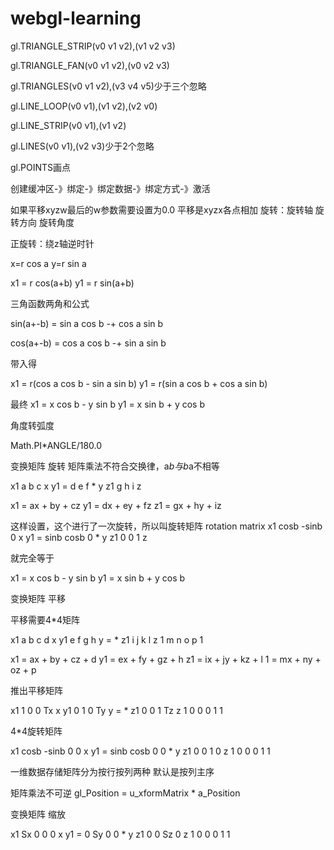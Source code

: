 # webgl-learning

gl.TRIANGLE_STRIP(v0 v1 v2),(v1 v2 v3)

gl.TRIANGLE_FAN(v0 v1 v2),(v0 v2 v3)

gl.TRIANGLES(v0 v1 v2),(v3 v4 v5)少于三个忽略

gl.LINE_LOOP(v0 v1),(v1 v2),(v2 v0)

gl.LINE_STRIP(v0 v1),(v1 v2)

gl.LINES(v0 v1),(v2 v3)少于2个忽略

gl.POINTS画点

创建缓冲区-》绑定-》绑定数据-》绑定方式-》激活

如果平移xyzw最后的w参数需要设置为0.0
平移是xyzx各点相加
旋转：旋转轴 旋转方向 旋转角度

正旋转：绕z轴逆时针

x=r cos a
y=r sin a

x1 = r cos(a+b)
y1 = r sin(a+b)

三角函数两角和公式

sin(a+-b) = sin a cos b -+ cos a sin b

cos(a+-b) = cos a cos b -+ sin a sin b

带入得

x1 = r(cos a cos b - sin a sin b)
y1 = r(sin a cos b + cos a sin b)

最终
x1 = x cos b - y sin b
y1 = x sin b + y cos b

角度转弧度

Math.PI*ANGLE/180.0

变换矩阵 旋转
矩阵乘法不符合交换律，a*b与b*a不相等

x1   a  b  c   x
y1 = d  e  f * y
z1   g  h  i   z

x1 = ax + by + cz
y1 = dx + ey + fz
z1 = gx + hy + iz

这样设置，这个进行了一次旋转，所以叫旋转矩阵 rotation matrix
x1   cosb  -sinb 0   x
y1 = sinb  cosb  0 * y
z1   0      0    1   z

就完全等于

x1 = x cos b - y sin b
y1 = x sin b + y cos b

变换矩阵 平移

平移需要4*4矩阵

x1   a b c d   x
y1   e f g h   y
   =         *
z1   i j k l   z
1    m n o p   1

x1 = ax + by + cz + d
y1 = ex + fy + gz + h
z1 = ix + jy + kz + l
1  = mx + ny + oz + p

推出平移矩阵

x1   1 0 0 Tx   x
y1   0 1 0 Ty   y
   =         *
z1   0 0 1 Tz   z
1    0 0 0 1    1


4*4旋转矩阵

x1   cosb  -sinb 0 0   x
y1 = sinb  cosb  0 0 * y
z1   0      0    1 0   z
1    0      0    0 1   1

一维数据存储矩阵分为按行按列两种
默认是按列主序

矩阵乘法不可逆
gl_Position = u_xformMatrix * a_Position

变换矩阵 缩放

x1   Sx 0  0  0   x
y1 = 0  Sy 0  0 * y
z1   0  0  Sz 0   z
1    0  0  0  1   1








